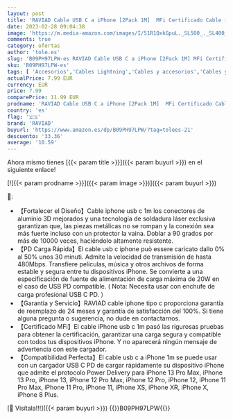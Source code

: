 ```yaml
---
layout: post
title: 'RAVIAD Cable USB C a iPhone [2Pack 1M]  MFi Certificado Cable iPhone Cargador nailon trenzado PD Rápida Tipo C a iPhone Cable para iPhone 13 12 11 Pro Max Mini X XS XR 8 Plus- Negro'
date: 2023-02-28 09:04:38
image: 'https://m.media-amazon.com/images/I/51R1QxkGpuL._SL500_._SL400_.jpg'
comments: true
category: ofertas
author: 'tole.es'
slug: 'B09PH97LPW-es RAVIAD Cable USB C a iPhone [2Pack 1M] MFi Certificado...'
sku: 'B09PH97LPW-es'
tags: [ 'Accesorios','Cables Lightning','Cables y accesorios','Cables y conectores','Informática','iphone','raviad','🇪🇸', ]
actualPrice: 7.99 EUR
currency: EUR
price: 7.99
comparePrice: 11.99 EUR
prodname: 'RAVIAD Cable USB C a iPhone [2Pack 1M]  MFi Certificado Cable iPhone Cargador nailon trenzado PD Rápida Tipo C a iPhone Cable para iPhone 13 12 11 Pro Max Mini X XS XR 8 Plus- Negro'
country: 'es'
flag: '🇪🇸'
brand: 'RAVIAD'
buyurl: 'https://www.amazon.es/dp/B09PH97LPW/?tag=tolees-21'
descuento: '33.36'
average: '10.59'
---
```


Ahora mismo tienes [{{< param title >}}]({{< param buyurl >}}) en el siguiente enlace!

[![{{< param prodname >}}]({{< param image >}})]({{< param buyurl >}})

🔎:

- 【Fortalecer el Diseño】Cable iphone usb c 1m los conectores de aluminio 3D mejorados y una tecnología de soldadura láser exclusiva garantizan que, las piezas metálicas no se rompan y la conexión sea más fuerte incluso con un protector la vaina. Doblar a 90 grados por más de 10000 veces, haciéndolo altamente resistente.
- 【PD Carga Rápida】El cable usb c iphone può essere caricato dallo 0% al 50% unos 30 minuti. Admite la velocidad de transmisión de hasta 480Mbps. Transfiere películas, música y otros archivos de forma estable y segura entre tu dispositivos iPhone. Se convierte a una especificación de fuente de alimentación de carga máxima de 20W en el caso de USB PD compatible. ( Nota: Necesita usar con enchufe de carga profesional USB C PD. ）
- 【Garantía y Servicio】RAVIAD cable iphone tipo c proporciona garantía de reemplazo de 24 meses y garantía de satisfacción del 100%. Si tiene alguna pregunta o sugerencia, no dude en contactarnos.
- 【Certificado MFi】El cable iPhone usb c 1m pasó las rigurosas pruebas para obtener la certificación, garantizar una carga segura y compatible con todos tus dispositivos iPhone. Y no aparecerá ningún mensaje de advertencia con este cargador.
- 【Compatibilidad Perfecta】El cable usb c a iPhone 1m se puede usar con un cargador USB C PD de cargar rápidamente su dispositivo iPhone que admite el protocolo Power Delivery para iPhone 13 Pro Max, iPhone 13 Pro, iPhone 13, iPhone 12 Pro Max, iPhone 12 Pro, iPhone 12, iPhone 11 Pro Max, iPhone 11 Pro, iPhone 11, iPhone XS, iPhone XR, iPhone X, iPhone 8 Plus.

[🛒 Visítala!!!]({{< param buyurl >}})
{{<world>}}B09PH97LPW{{</world>}}

